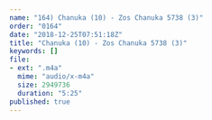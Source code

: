 ```yaml
---
name: "164) Chanuka (10) - Zos Chanuka 5738 (3)"
order: "0164"
date: "2018-12-25T07:51:18Z"
title: "Chanuka (10) - Zos Chanuka 5738 (3)"
keywords: []
file:
- ext: ".m4a"
  mime: "audio/x-m4a"
  size: 2949736
  duration: "5:25"
published: true
---
```

